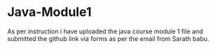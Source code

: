 # Java-Module1
As per instruction i have uploaded the java course module 1 file and submitted the github link via forms as per the email from Sarath babu.
